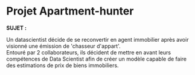 # Projet Apartment-hunter

**SUJET :**  

Un datascientist décide de se reconvertir en agent immobilier après avoir visionné une émission de 'chasseur d'appart'.  
Entouré par 2 collaborateurs, ils décident de mettre en avant leurs compétences de Data Scientist afin de créer un modèle capable de faire des estimations de prix de biens immobiliers.  

